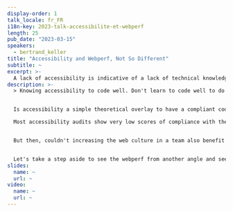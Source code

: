 ```yaml
---
display-order: 1
talk_locale: fr_FR
i18n-key: 2023-talk-accessibilite-et-webperf
length: 25
pub_date: "2023-03-15"
speakers:
  - bertrand_keller
title: "Accessibility and Webperf, Not So Different"
subtitle: ~
excerpt: >-
  A lack of accessibility is indicative of a lack of technical knowledge, design, governance and web culture. Learn how to code accessible websites to better understand how to make them faster.
description: >-
  > Knowing accessibility to code well. Don't learn to code well to do accessibility.


  Is accessibility a simple theoretical overlay to have a compliant code? Not quite.

  Most accessibility audits show very low scores of compliance with the <abbr title="Référentiel général d’amélioration de l’accessibilité" lang="fr">RGAA</abbr> (which is a not very demanding standard). These audits reveal technical problems but also design and organization problems and especially a lack of web culture.


  But then, couldn't increasing the web culture in a team also benefit performance improvement? Couldn't correcting accessibility anomalies improve page load times?


  Let's take a step aside to see the webperf from another angle and see what accessibility could bring to it.
slides:
  name: ~
  url: ~
video:
  name: ~
  url: ~
---
```

